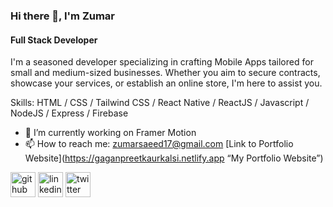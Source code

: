 ### Hi there 👋, I'm Zumar
#### Full Stack Developer
I'm a seasoned developer specializing in crafting Mobile Apps tailored for small and medium-sized businesses. Whether you aim to secure contracts, showcase your services, or establish an online store, I'm here to assist you.


Skills: HTML / CSS / Tailwind CSS / React Native / ReactJS / Javascript / NodeJS / Express / Firebase

- 🔭 I’m currently working on Framer Motion
- 📫 How to reach me: zumarsaeed17@gmail.com [Link to Portfolio Website](https://gaganpreetkaurkalsi.netlify.app “My Portfolio Website”)


[<img src='https://cdn.jsdelivr.net/npm/simple-icons@3.0.1/icons/github.svg' alt='github' height='40'>](https://github.com/ItsZumar)  [<img src='https://cdn.jsdelivr.net/npm/simple-icons@3.0.1/icons/linkedin.svg' alt='linkedin' height='40'>](https://www.linkedin.com/in/zumar-saeed/)  [<img src='https://cdn.jsdelivr.net/npm/simple-icons@3.0.1/icons/twitter.svg' alt='twitter' height='40'>](https://twitter.com/zumarsaeed)  

